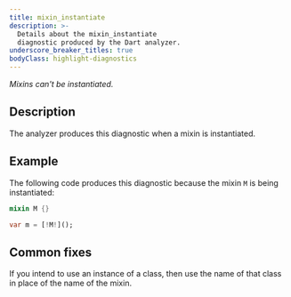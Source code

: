 ```yaml
---
title: mixin_instantiate
description: >-
  Details about the mixin_instantiate
  diagnostic produced by the Dart analyzer.
underscore_breaker_titles: true
bodyClass: highlight-diagnostics
---
```


_Mixins can't be instantiated._

## Description

The analyzer produces this diagnostic when a mixin is instantiated.

## Example

The following code produces this diagnostic because the mixin `M` is being
instantiated:

```dart
mixin M {}

var m = [!M!]();
```

## Common fixes

If you intend to use an instance of a class, then use the name of that
class in place of the name of the mixin.
